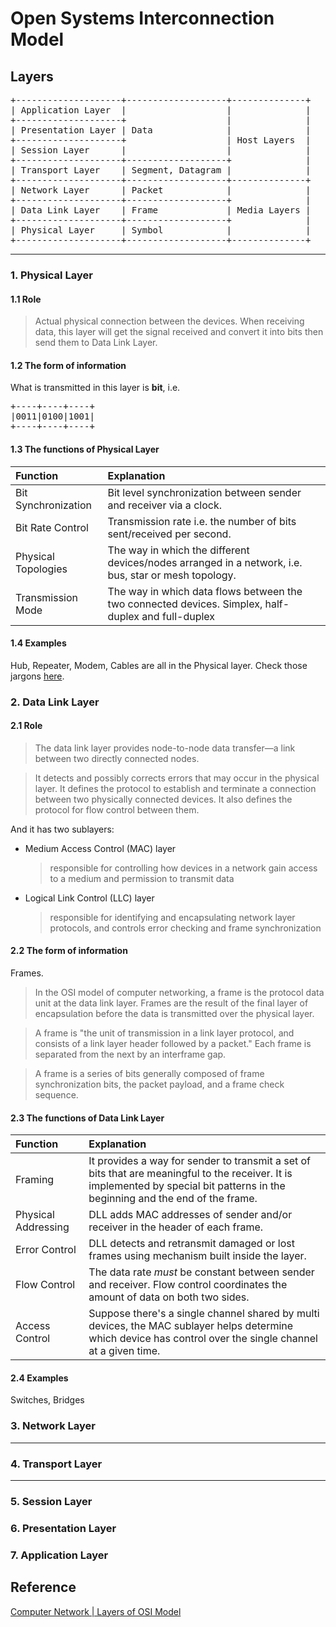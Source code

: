 # Open Systems Interconnection Model

## Layers

<pre>
+--------------------+-------------------+--------------+
| Application Layer  |                   |              |
+--------------------+                   |              |
| Presentation Layer | Data              |              |
+--------------------+                   | Host Layers  |
| Session Layer      |                   |              |
+--------------------+-------------------+              |
| Transport Layer    | Segment, Datagram |              |
+--------------------+-------------------+--------------+
| Network Layer      | Packet            |              |
+--------------------+-------------------+              |
| Data Link Layer    | Frame             | Media Layers |
+--------------------+-------------------+              |
| Physical Layer     | Symbol            |              |
+--------------------+-------------------+--------------+
</pre>

---
### 1. Physical Layer

#### 1.1 Role

> Actual physical connection between the devices. When receiving data, this layer will get the signal received and convert it into bits then send them to Data Link Layer.

#### 1.2 The form of information

What is transmitted in this layer is **bit**, i.e.

<pre>
+----+----+----+
|0011|0100|1001|
+----+----+----+
</pre>

#### 1.3 The functions of Physical Layer

| Function | Explanation |
|:---|:---|
| Bit Synchronization | Bit level synchronization between  sender and receiver via a clock. |
| Bit Rate Control | Transmission rate i.e. the number of bits sent/received per second. |
| Physical Topologies | The way in which the different devices/nodes arranged in a network, i.e. bus, star or mesh topology. |
| Transmission Mode | The way in which data flows between the two connected devices. Simplex, half-duplex and full-duplex |

#### 1.4 Examples
Hub, Repeater, Modem, Cables are all in the Physical layer. Check those jargons [here](../Jargon/osi_jargon.md).

### 2. Data Link Layer

#### 2.1 Role

> The data link layer provides node-to-node data transfer—a link between two directly connected nodes.

> It detects and possibly corrects errors that may occur in the physical layer. 
> It defines the protocol to establish and terminate a connection between two physically connected devices.
> It also defines the protocol for flow control between them.

And it has two sublayers:

* Medium Access Control (MAC) layer
  > responsible for controlling how devices in a network gain access to a medium and permission to transmit data
* Logical Link Control (LLC) layer
  > responsible for identifying and encapsulating network layer protocols, and controls error checking and frame synchronization

#### 2.2 The form of information

Frames.

> In the OSI model of computer networking, a frame is the protocol data unit at the data link layer. Frames are the result of the final layer of encapsulation before the data is transmitted over the physical layer.

> A frame is "the unit of transmission in a link layer protocol, and consists of a link layer header followed by a packet." Each frame is separated from the next by an interframe gap.

> A frame is a series of bits generally composed of frame synchronization bits, the packet payload, and a frame check sequence.

#### 2.3 The functions of Data Link Layer

| Function | Explanation |
|:---|:---|
| Framing | It provides a way for sender to transmit a set of bits that are meaningful to the receiver. It is implemented by special bit patterns in the beginning and the end of the frame. |
| Physical Addressing | DLL adds MAC addresses of sender and/or receiver in the header of each frame. |
| Error Control | DLL detects and retransmit damaged or lost frames using mechanism built inside the layer. |
| Flow Control | The data rate *must* be constant between sender and receiver. Flow control coordinates the amount of data on both two sides. |
| Access Control | Suppose there's a single channel shared by multi devices, the MAC sublayer helps determine which device has control over the single channel at a given time. |

#### 2.4 Examples

Switches, Bridges

### 3. Network Layer
---
### 4. Transport Layer
---
### 5. Session Layer
### 6. Presentation Layer
### 7. Application Layer

## Reference

[Computer Network | Layers of OSI Model](https://www.geeksforgeeks.org/layers-osi-model/)
